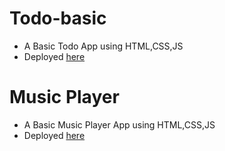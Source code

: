 # Todo-basic
* A Basic Todo App using HTML,CSS,JS
* Deployed [here](https://siddharth25pandey.github.io/Java-script-project/todo)


# Music Player
* A Basic Music Player App using HTML,CSS,JS
* Deployed [here](https://siddharth25pandey.github.io/Java-script-project/music)
